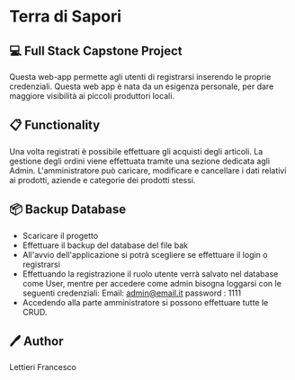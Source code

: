 # Terra di Sapori 
## 💻 Full Stack Capstone Project
Questa web-app permette agli utenti di registrarsi inserendo le proprie credenziali.
Questa web app è nata da un esigenza personale, per dare maggiore visibilità ai piccoli produttori locali.
## 📋 Functionality
Una volta registrati è possibile effettuare gli acquisti degli articoli.
La gestione degli ordini viene effettuata tramite una sezione dedicata agli Admin.
L'amministratore può caricare, modificare e cancellare i dati relativi ai prodotti, aziende e categorie dei prodotti stessi.
## 📦 Backup Database
- Scaricare il progetto
- Effettuare il backup del database del file bak
- All'avvio dell'applicazione si potrà scegliere se effettuare il login o registrarsi
- Effettuando la registrazione il ruolo utente verrà salvato nel database come User, mentre per accedere come admin bisogna loggarsi con le seguenti credenziali: Email: admin@email.it
  password : 1111
- Accedendo alla parte amministratore si possono effettuare tutte le CRUD.

## 🖊️ Author
Lettieri Francesco
